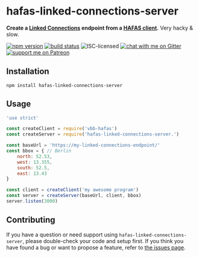 # hafas-linked-connections-server

**Create a [Linked Connections](https://linkedconnections.org) endpoint from a [HAFAS client](https://github.com/public-transport/hafas-client).** Very hacky & slow.

[![npm version](https://img.shields.io/npm/v/hafas-linked-connections-server.svg)](https://www.npmjs.com/package/hafas-linked-connections-server)
[![build status](https://api.travis-ci.org/derhuerst/hafas-linked-connections-server.svg?branch=master)](https://travis-ci.org/derhuerst/hafas-linked-connections-server)
![ISC-licensed](https://img.shields.io/github/license/derhuerst/hafas-linked-connections-server.svg)
[![chat with me on Gitter](https://img.shields.io/badge/chat%20with%20me-on%20gitter-512e92.svg)](https://gitter.im/derhuerst)
[![support me on Patreon](https://img.shields.io/badge/support%20me-on%20patreon-fa7664.svg)](https://patreon.com/derhuerst)


## Installation

```shell
npm install hafas-linked-connections-server
```


## Usage

```js
'use strict'

const createClient = require('vbb-hafas')
const createServer = require('hafas-linked-connections-server.')

const baseUrl = 'https://my-linked-connections-endpoint/'
const bbox = { // Berlin
	north: 52.53,
	west: 13.355,
	south: 52.5,
	east: 13.43
}

const client = createClient('my awesome program')
const server = createServer(baseUrl, client, bbox)
server.listen(3000)
```


## Contributing

If you have a question or need support using `hafas-linked-connections-server`, please double-check your code and setup first. If you think you have found a bug or want to propose a feature, refer to [the issues page](https://github.com/derhuerst/hafas-linked-connections-server/issues).
